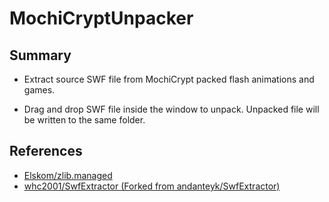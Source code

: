 # MochiCryptUnpacker

## Summary

- Extract source SWF file from MochiCrypt packed flash animations and games.

- Drag and drop SWF file inside the window to unpack. Unpacked file will be written to the same folder.

## References

- [Elskom/zlib.managed](https://github.com/Elskom/zlib.managed)
- [whc2001/SwfExtractor (Forked from andanteyk/SwfExtractor)](https://github.com/whc2001/SwfExtractor)
